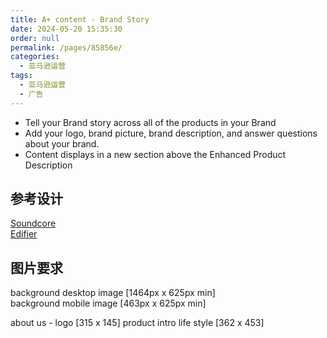 ```yaml
---
title: A+ content - Brand Story
date: 2024-05-20 15:35:30
order: null
permalink: /pages/85856e/
categories: 
  - 亚马逊运营
tags: 
  - 亚马逊运营
  - 广告
---
```


- Tell your Brand story across all of the products in your Brand
- Add your logo, brand picture, brand description, and answer questions about your brand.
- Content displays in a new section above the Enhanced Product Description

## 参考设计

[Soundcore](https://www.amazon.com/dp/B0CHFDWKWH)  
[Edifier](https://www.amazon.com/dp/B09Q2T6M72)  

## 图片要求

background desktop image [1464px x 625px min]  
background mobile image [463px x 625px min]  

about us - logo [315 x 145]
product intro life style [362 x 453]
